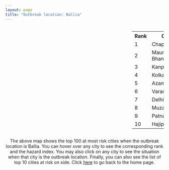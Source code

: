 ```yaml
---
layout: page
title: "Outbreak location: Ballia"
---
```

<div style="width: 100%; overflow: auto;">
<div style="width: 75%; float: left;">
<div id="mapid">
<script src="https://buda-magenta.github.io/hazard_map/load_map.js"></script>

<script>
var marker_outbreak = L.marker([25.877933, 84.119959],{"autoPan": true}).addTo(map); marker_outbreak.bindTooltip("Ballia").openTooltip();

var circle_1 = L.circle([25.773344, 84.784977], {"pane": "markerPane", "color": "red", "fill": true, "fillOpacity": 0.2, "fillRule": "evenodd", "lineCap": "round", "lineJoin": "round", "opacity": 1.0, "radius": 99971, "stroke": true, "weight": 3}).addTo(map);
circle_1.bindTooltip("Chapra<br>rank: 1<br>hazard index: 0.099972")
circle_1.bindPopup('<a href="https://buda-magenta.github.io/hazard_map/Chapra">Chapra</a>')

var circle_2 = L.circle([25.954628, 83.647350], {"pane": "markerPane", "color": "red", "fill": true, "fillOpacity": 0.2, "fillRule": "evenodd", "lineCap": "round", "lineJoin": "round", "opacity": 1.0, "radius": 71326, "stroke": true, "weight": 3}).addTo(map);
circle_2.bindTooltip("Maunath Bhanjan<br>rank: 2<br>hazard index: 0.071326")
circle_2.bindPopup('<a href="https://buda-magenta.github.io/hazard_map/Maunath_Bhanjan">Maunath Bhanjan</a>')

var circle_3 = L.circle([26.460914, 80.321759], {"pane": "markerPane", "color": "red", "fill": true, "fillOpacity": 0.2, "fillRule": "evenodd", "lineCap": "round", "lineJoin": "round", "opacity": 1.0, "radius": 30387, "stroke": true, "weight": 3}).addTo(map);
circle_3.bindTooltip("Kanpur<br>rank: 3<br>hazard index: 0.030387")
circle_3.bindPopup('<a href="https://buda-magenta.github.io/hazard_map/Kanpur">Kanpur</a>')

var circle_4 = L.circle([22.541418, 88.357691], {"pane": "markerPane", "color": "red", "fill": true, "fillOpacity": 0.2, "fillRule": "evenodd", "lineCap": "round", "lineJoin": "round", "opacity": 1.0, "radius": 27849, "stroke": true, "weight": 3}).addTo(map);
circle_4.bindTooltip("Kolkata<br>rank: 4<br>hazard index: 0.027849")
circle_4.bindPopup('<a href="https://buda-magenta.github.io/hazard_map/Kolkata">Kolkata</a>')

var circle_5 = L.circle([26.022697, 83.028873], {"pane": "markerPane", "color": "red", "fill": true, "fillOpacity": 0.2, "fillRule": "evenodd", "lineCap": "round", "lineJoin": "round", "opacity": 1.0, "radius": 23801, "stroke": true, "weight": 3}).addTo(map);
circle_5.bindTooltip("Azamgarh<br>rank: 5<br>hazard index: 0.023801")
circle_5.bindPopup('<a href="https://buda-magenta.github.io/hazard_map/Azamgarh">Azamgarh</a>')

var circle_6 = L.circle([25.335649, 83.007629], {"pane": "markerPane", "color": "red", "fill": true, "fillOpacity": 0.2, "fillRule": "evenodd", "lineCap": "round", "lineJoin": "round", "opacity": 1.0, "radius": 20232, "stroke": true, "weight": 3}).addTo(map);
circle_6.bindTooltip("Varanasi<br>rank: 6<br>hazard index: 0.020233")
circle_6.bindPopup('<a href="https://buda-magenta.github.io/hazard_map/Varanasi">Varanasi</a>')

var circle_7 = L.circle([28.651718, 77.221939], {"pane": "markerPane", "color": "red", "fill": true, "fillOpacity": 0.2, "fillRule": "evenodd", "lineCap": "round", "lineJoin": "round", "opacity": 1.0, "radius": 13206, "stroke": true, "weight": 3}).addTo(map);
circle_7.bindTooltip("Delhi<br>rank: 7<br>hazard index: 0.013206")
circle_7.bindPopup('<a href="https://buda-magenta.github.io/hazard_map/Delhi">Delhi</a>')

var circle_8 = L.circle([26.148658, 85.340013], {"pane": "markerPane", "color": "red", "fill": true, "fillOpacity": 0.2, "fillRule": "evenodd", "lineCap": "round", "lineJoin": "round", "opacity": 1.0, "radius": 13154, "stroke": true, "weight": 3}).addTo(map);
circle_8.bindTooltip("Muzaffarpur<br>rank: 8<br>hazard index: 0.013154")
circle_8.bindPopup('<a href="https://buda-magenta.github.io/hazard_map/Muzaffarpur">Muzaffarpur</a>')

var circle_9 = L.circle([25.609324, 85.123525], {"pane": "markerPane", "color": "red", "fill": true, "fillOpacity": 0.2, "fillRule": "evenodd", "lineCap": "round", "lineJoin": "round", "opacity": 1.0, "radius": 7769, "stroke": true, "weight": 3}).addTo(map);
circle_9.bindTooltip("Patna<br>rank: 9<br>hazard index: 0.007770")
circle_9.bindPopup('<a href="https://buda-magenta.github.io/hazard_map/Patna">Patna</a>')

var circle_10 = L.circle([25.720581, 85.255560], {"pane": "markerPane", "color": "red", "fill": true, "fillOpacity": 0.2, "fillRule": "evenodd", "lineCap": "round", "lineJoin": "round", "opacity": 1.0, "radius": 7036, "stroke": true, "weight": 3}).addTo(map);
circle_10.bindTooltip("Hajipur<br>rank: 10<br>hazard index: 0.007037")
circle_10.bindPopup('<a href="https://buda-magenta.github.io/hazard_map/Hajipur">Hajipur</a>')

var circle_11 = L.circle([26.083143, 86.032571], {"pane": "markerPane", "color": "red", "fill": true, "fillOpacity": 0.2, "fillRule": "evenodd", "lineCap": "round", "lineJoin": "round", "opacity": 1.0, "radius": 5355, "stroke": true, "weight": 3}).addTo(map);
circle_11.bindTooltip("Darbhanga<br>rank: 11<br>hazard index: 0.005356")
circle_11.bindPopup('<a href="https://buda-magenta.github.io/hazard_map/Darbhanga">Darbhanga</a>')

var circle_12 = L.circle([26.131004, 84.391257], {"pane": "markerPane", "color": "red", "fill": true, "fillOpacity": 0.2, "fillRule": "evenodd", "lineCap": "round", "lineJoin": "round", "opacity": 1.0, "radius": 4992, "stroke": true, "weight": 3}).addTo(map);
circle_12.bindTooltip("Siwan<br>rank: 12<br>hazard index: 0.004993")
circle_12.bindPopup('<a href="https://buda-magenta.github.io/hazard_map/Siwan">Siwan</a>')

var circle_13 = L.circle([25.603508, 83.507454], {"pane": "markerPane", "color": "red", "fill": true, "fillOpacity": 0.2, "fillRule": "evenodd", "lineCap": "round", "lineJoin": "round", "opacity": 1.0, "radius": 4593, "stroke": true, "weight": 3}).addTo(map);
circle_13.bindTooltip("Ghazipur<br>rank: 13<br>hazard index: 0.004594")
circle_13.bindPopup('<a href="https://buda-magenta.github.io/hazard_map/Ghazipur">Ghazipur</a>')

var circle_14 = L.circle([26.671329, 83.364583], {"pane": "markerPane", "color": "red", "fill": true, "fillOpacity": 0.2, "fillRule": "evenodd", "lineCap": "round", "lineJoin": "round", "opacity": 1.0, "radius": 3980, "stroke": true, "weight": 3}).addTo(map);
circle_14.bindTooltip("Gorakhpur<br>rank: 14<br>hazard index: 0.003981")
circle_14.bindPopup('<a href="https://buda-magenta.github.io/hazard_map/Gorakhpur">Gorakhpur</a>')

var circle_15 = L.circle([23.687130, 86.974659], {"pane": "markerPane", "color": "red", "fill": true, "fillOpacity": 0.2, "fillRule": "evenodd", "lineCap": "round", "lineJoin": "round", "opacity": 1.0, "radius": 3698, "stroke": true, "weight": 3}).addTo(map);
circle_15.bindTooltip("Asansol<br>rank: 15<br>hazard index: 0.003698")
circle_15.bindPopup('<a href="https://buda-magenta.github.io/hazard_map/Asansol">Asansol</a>')

var circle_16 = L.circle([23.535048, 87.338043], {"pane": "markerPane", "color": "red", "fill": true, "fillOpacity": 0.2, "fillRule": "evenodd", "lineCap": "round", "lineJoin": "round", "opacity": 1.0, "radius": 3519, "stroke": true, "weight": 3}).addTo(map);
circle_16.bindTooltip("Durgapur<br>rank: 16<br>hazard index: 0.003519")
circle_16.bindPopup('<a href="https://buda-magenta.github.io/hazard_map/Durgapur">Durgapur</a>')

var circle_17 = L.circle([26.838100, 80.934600], {"pane": "markerPane", "color": "red", "fill": true, "fillOpacity": 0.2, "fillRule": "evenodd", "lineCap": "round", "lineJoin": "round", "opacity": 1.0, "radius": 2597, "stroke": true, "weight": 3}).addTo(map);
circle_17.bindTooltip("Lucknow<br>rank: 17<br>hazard index: 0.002597")
circle_17.bindPopup('<a href="https://buda-magenta.github.io/hazard_map/Lucknow">Lucknow</a>')

var circle_18 = L.circle([24.796436, 85.007956], {"pane": "markerPane", "color": "red", "fill": true, "fillOpacity": 0.2, "fillRule": "evenodd", "lineCap": "round", "lineJoin": "round", "opacity": 1.0, "radius": 2134, "stroke": true, "weight": 3}).addTo(map);
circle_18.bindTooltip("Gaya<br>rank: 18<br>hazard index: 0.002134")
circle_18.bindPopup('<a href="https://buda-magenta.github.io/hazard_map/Gaya">Gaya</a>')

var circle_19 = L.circle([23.250000, 87.750000], {"pane": "markerPane", "color": "red", "fill": true, "fillOpacity": 0.2, "fillRule": "evenodd", "lineCap": "round", "lineJoin": "round", "opacity": 1.0, "radius": 1949, "stroke": true, "weight": 3}).addTo(map);
circle_19.bindTooltip("Barddhaman<br>rank: 19<br>hazard index: 0.001950")
circle_19.bindPopup('<a href="https://buda-magenta.github.io/hazard_map/Barddhaman">Barddhaman</a>')

var circle_20 = L.circle([25.438130, 81.833800], {"pane": "markerPane", "color": "red", "fill": true, "fillOpacity": 0.2, "fillRule": "evenodd", "lineCap": "round", "lineJoin": "round", "opacity": 1.0, "radius": 1685, "stroke": true, "weight": 3}).addTo(map);
circle_20.bindTooltip("Allahabad<br>rank: 20<br>hazard index: 0.001685")
circle_20.bindPopup('<a href="https://buda-magenta.github.io/hazard_map/Allahabad">Allahabad</a>')

var circle_21 = L.circle([25.531031, 78.652689], {"pane": "markerPane", "color": "red", "fill": true, "fillOpacity": 0.2, "fillRule": "evenodd", "lineCap": "round", "lineJoin": "round", "opacity": 1.0, "radius": 1544, "stroke": true, "weight": 3}).addTo(map);
circle_21.bindTooltip("Jhansi<br>rank: 21<br>hazard index: 0.001544")
circle_21.bindPopup('<a href="https://buda-magenta.github.io/hazard_map/Jhansi">Jhansi</a>')

var circle_22 = L.circle([25.286698, 87.132254], {"pane": "markerPane", "color": "red", "fill": true, "fillOpacity": 0.2, "fillRule": "evenodd", "lineCap": "round", "lineJoin": "round", "opacity": 1.0, "radius": 1434, "stroke": true, "weight": 3}).addTo(map);
circle_22.bindTooltip("Bhagalpur<br>rank: 22<br>hazard index: 0.001435")
circle_22.bindPopup('<a href="https://buda-magenta.github.io/hazard_map/Bhagalpur">Bhagalpur</a>')

var circle_23 = L.circle([26.055318, 82.993139], {"pane": "markerPane", "color": "red", "fill": true, "fillOpacity": 0.2, "fillRule": "evenodd", "lineCap": "round", "lineJoin": "round", "opacity": 1.0, "radius": 1429, "stroke": true, "weight": 3}).addTo(map);
circle_23.bindTooltip("Nizamabad<br>rank: 23<br>hazard index: 0.001430")
circle_23.bindPopup('<a href="https://buda-magenta.github.io/hazard_map/Nizamabad">Nizamabad</a>')

var circle_24 = L.circle([22.890183, 88.426939], {"pane": "markerPane", "color": "red", "fill": true, "fillOpacity": 0.2, "fillRule": "evenodd", "lineCap": "round", "lineJoin": "round", "opacity": 1.0, "radius": 1374, "stroke": true, "weight": 3}).addTo(map);
circle_24.bindTooltip("Naihati<br>rank: 24<br>hazard index: 0.001374")
circle_24.bindPopup('<a href="https://buda-magenta.github.io/hazard_map/Naihati">Naihati</a>')

var circle_25 = L.circle([25.205305, 85.514612], {"pane": "markerPane", "color": "red", "fill": true, "fillOpacity": 0.2, "fillRule": "evenodd", "lineCap": "round", "lineJoin": "round", "opacity": 1.0, "radius": 1367, "stroke": true, "weight": 3}).addTo(map);
circle_25.bindTooltip("Biharsharif<br>rank: 25<br>hazard index: 0.001367")
circle_25.bindPopup('<a href="https://buda-magenta.github.io/hazard_map/Biharsharif">Biharsharif</a>')

var circle_26 = L.circle([27.633333, 77.583333], {"pane": "markerPane", "color": "red", "fill": true, "fillOpacity": 0.2, "fillRule": "evenodd", "lineCap": "round", "lineJoin": "round", "opacity": 1.0, "radius": 1206, "stroke": true, "weight": 3}).addTo(map);
circle_26.bindTooltip("Mathura<br>rank: 26<br>hazard index: 0.001206")
circle_26.bindPopup('<a href="https://buda-magenta.github.io/hazard_map/Mathura">Mathura</a>')

var circle_27 = L.circle([25.623457, 84.596839], {"pane": "markerPane", "color": "red", "fill": true, "fillOpacity": 0.2, "fillRule": "evenodd", "lineCap": "round", "lineJoin": "round", "opacity": 1.0, "radius": 1202, "stroke": true, "weight": 3}).addTo(map);
circle_27.bindTooltip("Arrah<br>rank: 27<br>hazard index: 0.001203")
circle_27.bindPopup('<a href="https://buda-magenta.github.io/hazard_map/Arrah">Arrah</a>')

var circle_28 = L.circle([24.935635, 82.647701], {"pane": "markerPane", "color": "red", "fill": true, "fillOpacity": 0.2, "fillRule": "evenodd", "lineCap": "round", "lineJoin": "round", "opacity": 1.0, "radius": 1118, "stroke": true, "weight": 3}).addTo(map);
circle_28.bindTooltip("Mirzapur<br>rank: 28<br>hazard index: 0.001119")
circle_28.bindPopup('<a href="https://buda-magenta.github.io/hazard_map/Mirzapur">Mirzapur</a>')

var circle_29 = L.circle([26.269722, 82.994425], {"pane": "markerPane", "color": "red", "fill": true, "fillOpacity": 0.2, "fillRule": "evenodd", "lineCap": "round", "lineJoin": "round", "opacity": 1.0, "radius": 986, "stroke": true, "weight": 3}).addTo(map);
circle_29.bindTooltip("Burhanpur<br>rank: 29<br>hazard index: 0.000986")
circle_29.bindPopup('<a href="https://buda-magenta.github.io/hazard_map/Burhanpur">Burhanpur</a>')

var circle_30 = L.circle([25.795593, 82.488341], {"pane": "markerPane", "color": "red", "fill": true, "fillOpacity": 0.2, "fillRule": "evenodd", "lineCap": "round", "lineJoin": "round", "opacity": 1.0, "radius": 983, "stroke": true, "weight": 3}).addTo(map);
circle_30.bindTooltip("Jaunpur<br>rank: 30<br>hazard index: 0.000983")
circle_30.bindPopup('<a href="https://buda-magenta.github.io/hazard_map/Jaunpur">Jaunpur</a>')

var circle_31 = L.circle([25.560900, 87.647654], {"pane": "markerPane", "color": "red", "fill": true, "fillOpacity": 0.2, "fillRule": "evenodd", "lineCap": "round", "lineJoin": "round", "opacity": 1.0, "radius": 976, "stroke": true, "weight": 3}).addTo(map);
circle_31.bindTooltip("Katihar<br>rank: 31<br>hazard index: 0.000976")
circle_31.bindPopup('<a href="https://buda-magenta.github.io/hazard_map/Katihar">Katihar</a>')

var circle_32 = L.circle([26.669512, 84.957411], {"pane": "markerPane", "color": "red", "fill": true, "fillOpacity": 0.2, "fillRule": "evenodd", "lineCap": "round", "lineJoin": "round", "opacity": 1.0, "radius": 965, "stroke": true, "weight": 3}).addTo(map);
circle_32.bindTooltip("Motihari<br>rank: 32<br>hazard index: 0.000965")
circle_32.bindPopup('<a href="https://buda-magenta.github.io/hazard_map/Motihari">Motihari</a>')

var circle_33 = L.circle([21.170200, 72.831100], {"pane": "markerPane", "color": "red", "fill": true, "fillOpacity": 0.2, "fillRule": "evenodd", "lineCap": "round", "lineJoin": "round", "opacity": 1.0, "radius": 909, "stroke": true, "weight": 3}).addTo(map);
circle_33.bindTooltip("Surat<br>rank: 33<br>hazard index: 0.000910")
circle_33.bindPopup('<a href="https://buda-magenta.github.io/hazard_map/Surat">Surat</a>')

var circle_34 = L.circle([25.264902, 82.985787], {"pane": "markerPane", "color": "red", "fill": true, "fillOpacity": 0.2, "fillRule": "evenodd", "lineCap": "round", "lineJoin": "round", "opacity": 1.0, "radius": 867, "stroke": true, "weight": 3}).addTo(map);
circle_34.bindTooltip("Morvi<br>rank: 34<br>hazard index: 0.000867")
circle_34.bindPopup('<a href="https://buda-magenta.github.io/hazard_map/Morvi">Morvi</a>')

var circle_35 = L.circle([25.623400, 85.041700], {"pane": "markerPane", "color": "red", "fill": true, "fillOpacity": 0.2, "fillRule": "evenodd", "lineCap": "round", "lineJoin": "round", "opacity": 1.0, "radius": 839, "stroke": true, "weight": 3}).addTo(map);
circle_35.bindTooltip("Dinapur Nizamat<br>rank: 35<br>hazard index: 0.000839")
circle_35.bindPopup('<a href="https://buda-magenta.github.io/hazard_map/Dinapur_Nizamat">Dinapur Nizamat</a>')

var circle_36 = L.circle([22.591260, 88.390964], {"pane": "markerPane", "color": "red", "fill": true, "fillOpacity": 0.2, "fillRule": "evenodd", "lineCap": "round", "lineJoin": "round", "opacity": 1.0, "radius": 815, "stroke": true, "weight": 3}).addTo(map);
circle_36.bindTooltip("Bidhan Nagar<br>rank: 36<br>hazard index: 0.000815")
circle_36.bindPopup('<a href="https://buda-magenta.github.io/hazard_map/Bidhan_Nagar">Bidhan Nagar</a>')

var circle_37 = L.circle([25.895924, 82.437716], {"pane": "markerPane", "color": "red", "fill": true, "fillOpacity": 0.2, "fillRule": "evenodd", "lineCap": "round", "lineJoin": "round", "opacity": 1.0, "radius": 808, "stroke": true, "weight": 3}).addTo(map);
circle_37.bindTooltip("Badlapur<br>rank: 37<br>hazard index: 0.000808")
circle_37.bindPopup('<a href="https://buda-magenta.github.io/hazard_map/Badlapur">Badlapur</a>')

var circle_38 = L.circle([25.572433, 83.609605], {"pane": "markerPane", "color": "red", "fill": true, "fillOpacity": 0.2, "fillRule": "evenodd", "lineCap": "round", "lineJoin": "round", "opacity": 1.0, "radius": 778, "stroke": true, "weight": 3}).addTo(map);
circle_38.bindTooltip("Medinipur<br>rank: 38<br>hazard index: 0.000779")
circle_38.bindPopup('<a href="https://buda-magenta.github.io/hazard_map/Medinipur">Medinipur</a>')

var circle_39 = L.circle([26.423847, 83.762732], {"pane": "markerPane", "color": "red", "fill": true, "fillOpacity": 0.2, "fillRule": "evenodd", "lineCap": "round", "lineJoin": "round", "opacity": 1.0, "radius": 717, "stroke": true, "weight": 3}).addTo(map);
circle_39.bindTooltip("Deoria<br>rank: 39<br>hazard index: 0.000718")
circle_39.bindPopup('<a href="https://buda-magenta.github.io/hazard_map/Deoria">Deoria</a>')

var circle_40 = L.circle([24.900100, 84.018211], {"pane": "markerPane", "color": "red", "fill": true, "fillOpacity": 0.2, "fillRule": "evenodd", "lineCap": "round", "lineJoin": "round", "opacity": 1.0, "radius": 678, "stroke": true, "weight": 3}).addTo(map);
circle_40.bindTooltip("Sasaram<br>rank: 40<br>hazard index: 0.000679")
circle_40.bindPopup('<a href="https://buda-magenta.github.io/hazard_map/Sasaram">Sasaram</a>')

var circle_41 = L.circle([27.437194, 79.489129], {"pane": "markerPane", "color": "red", "fill": true, "fillOpacity": 0.2, "fillRule": "evenodd", "lineCap": "round", "lineJoin": "round", "opacity": 1.0, "radius": 628, "stroke": true, "weight": 3}).addTo(map);
circle_41.bindTooltip("Farrukhabad<br>rank: 41<br>hazard index: 0.000629")
circle_41.bindPopup('<a href="https://buda-magenta.github.io/hazard_map/Farrukhabad">Farrukhabad</a>')

var circle_42 = L.circle([26.791073, 84.560107], {"pane": "markerPane", "color": "red", "fill": true, "fillOpacity": 0.2, "fillRule": "evenodd", "lineCap": "round", "lineJoin": "round", "opacity": 1.0, "radius": 612, "stroke": true, "weight": 3}).addTo(map);
circle_42.bindTooltip("Bettiah<br>rank: 42<br>hazard index: 0.000612")
circle_42.bindPopup('<a href="https://buda-magenta.github.io/hazard_map/Bettiah">Bettiah</a>')

var circle_43 = L.circle([25.152471, 85.006878], {"pane": "markerPane", "color": "red", "fill": true, "fillOpacity": 0.2, "fillRule": "evenodd", "lineCap": "round", "lineJoin": "round", "opacity": 1.0, "radius": 600, "stroke": true, "weight": 3}).addTo(map);
circle_43.bindTooltip("Jehanabad<br>rank: 43<br>hazard index: 0.000601")
circle_43.bindPopup('<a href="https://buda-magenta.github.io/hazard_map/Jehanabad">Jehanabad</a>')

var circle_44 = L.circle([25.512719, 86.090571], {"pane": "markerPane", "color": "red", "fill": true, "fillOpacity": 0.2, "fillRule": "evenodd", "lineCap": "round", "lineJoin": "round", "opacity": 1.0, "radius": 589, "stroke": true, "weight": 3}).addTo(map);
circle_44.bindTooltip("Begusarai<br>rank: 44<br>hazard index: 0.000589")
circle_44.bindPopup('<a href="https://buda-magenta.github.io/hazard_map/Begusarai">Begusarai</a>')

var circle_45 = L.circle([19.075990, 72.877393], {"pane": "markerPane", "color": "red", "fill": true, "fillOpacity": 0.2, "fillRule": "evenodd", "lineCap": "round", "lineJoin": "round", "opacity": 1.0, "radius": 566, "stroke": true, "weight": 3}).addTo(map);
circle_45.bindTooltip("Mumbai<br>rank: 45<br>hazard index: 0.000567")
circle_45.bindPopup('<a href="https://buda-magenta.github.io/hazard_map/Mumbai">Mumbai</a>')

var circle_46 = L.circle([26.724789, 82.793269], {"pane": "markerPane", "color": "red", "fill": true, "fillOpacity": 0.2, "fillRule": "evenodd", "lineCap": "round", "lineJoin": "round", "opacity": 1.0, "radius": 528, "stroke": true, "weight": 3}).addTo(map);
circle_46.bindTooltip("Basti<br>rank: 46<br>hazard index: 0.000528")
circle_46.bindPopup('<a href="https://buda-magenta.github.io/hazard_map/Basti">Basti</a>')

var circle_47 = L.circle([27.059011, 84.206464], {"pane": "markerPane", "color": "red", "fill": true, "fillOpacity": 0.2, "fillRule": "evenodd", "lineCap": "round", "lineJoin": "round", "opacity": 1.0, "radius": 520, "stroke": true, "weight": 3}).addTo(map);
circle_47.bindTooltip("Bagaha<br>rank: 47<br>hazard index: 0.000520")
circle_47.bindPopup('<a href="https://buda-magenta.github.io/hazard_map/Bagaha">Bagaha</a>')

var circle_48 = L.circle([25.280733, 83.125128], {"pane": "markerPane", "color": "red", "fill": true, "fillOpacity": 0.2, "fillRule": "evenodd", "lineCap": "round", "lineJoin": "round", "opacity": 1.0, "radius": 507, "stroke": true, "weight": 3}).addTo(map);
circle_48.bindTooltip("Mughal Sarai<br>rank: 48<br>hazard index: 0.000507")
circle_48.bindPopup('<a href="https://buda-magenta.github.io/hazard_map/Mughal_Sarai">Mughal Sarai</a>')

var circle_49 = L.circle([26.716413, 88.430992], {"pane": "markerPane", "color": "red", "fill": true, "fillOpacity": 0.2, "fillRule": "evenodd", "lineCap": "round", "lineJoin": "round", "opacity": 1.0, "radius": 500, "stroke": true, "weight": 3}).addTo(map);
circle_49.bindTooltip("Siliguri<br>rank: 49<br>hazard index: 0.000501")
circle_49.bindPopup('<a href="https://buda-magenta.github.io/hazard_map/Siliguri">Siliguri</a>')

var circle_50 = L.circle([26.242511, 82.296169], {"pane": "markerPane", "color": "red", "fill": true, "fillOpacity": 0.2, "fillRule": "evenodd", "lineCap": "round", "lineJoin": "round", "opacity": 1.0, "radius": 500, "stroke": true, "weight": 3}).addTo(map);
circle_50.bindTooltip("Sultanpur<br>rank: 50<br>hazard index: 0.000501")
circle_50.bindPopup('<a href="https://buda-magenta.github.io/hazard_map/Sultanpur">Sultanpur</a>')

var circle_51 = L.circle([25.562071, 84.015672], {"pane": "markerPane", "color": "red", "fill": true, "fillOpacity": 0.2, "fillRule": "evenodd", "lineCap": "round", "lineJoin": "round", "opacity": 1.0, "radius": 488, "stroke": true, "weight": 3}).addTo(map);
circle_51.bindTooltip("Buxar<br>rank: 51<br>hazard index: 0.000489")
circle_51.bindPopup('<a href="https://buda-magenta.github.io/hazard_map/Buxar">Buxar</a>')

var circle_52 = L.circle([26.298638, 87.953148], {"pane": "markerPane", "color": "red", "fill": true, "fillOpacity": 0.2, "fillRule": "evenodd", "lineCap": "round", "lineJoin": "round", "opacity": 1.0, "radius": 441, "stroke": true, "weight": 3}).addTo(map);
circle_52.bindTooltip("Kishanganj<br>rank: 52<br>hazard index: 0.000442")
circle_52.bindPopup('<a href="https://buda-magenta.github.io/hazard_map/Kishanganj">Kishanganj</a>')

var circle_53 = L.circle([22.801519, 86.202958], {"pane": "markerPane", "color": "red", "fill": true, "fillOpacity": 0.2, "fillRule": "evenodd", "lineCap": "round", "lineJoin": "round", "opacity": 1.0, "radius": 428, "stroke": true, "weight": 3}).addTo(map);
circle_53.bindTooltip("Jamshedpur<br>rank: 53<br>hazard index: 0.000428")
circle_53.bindPopup('<a href="https://buda-magenta.github.io/hazard_map/Jamshedpur">Jamshedpur</a>')

var circle_54 = L.circle([22.472223, 88.093845], {"pane": "markerPane", "color": "red", "fill": true, "fillOpacity": 0.2, "fillRule": "evenodd", "lineCap": "round", "lineJoin": "round", "opacity": 1.0, "radius": 407, "stroke": true, "weight": 3}).addTo(map);
circle_54.bindTooltip("Uluberia<br>rank: 54<br>hazard index: 0.000408")
circle_54.bindPopup('<a href="https://buda-magenta.github.io/hazard_map/Uluberia">Uluberia</a>')

var circle_55 = L.circle([27.985060, 80.753845], {"pane": "markerPane", "color": "red", "fill": true, "fillOpacity": 0.2, "fillRule": "evenodd", "lineCap": "round", "lineJoin": "round", "opacity": 1.0, "radius": 389, "stroke": true, "weight": 3}).addTo(map);
circle_55.bindTooltip("Lakhimpur<br>rank: 55<br>hazard index: 0.000389")
circle_55.bindPopup('<a href="https://buda-magenta.github.io/hazard_map/Lakhimpur">Lakhimpur</a>')

var circle_56 = L.circle([21.237947, 81.633683], {"pane": "markerPane", "color": "red", "fill": true, "fillOpacity": 0.2, "fillRule": "evenodd", "lineCap": "round", "lineJoin": "round", "opacity": 1.0, "radius": 370, "stroke": true, "weight": 3}).addTo(map);
circle_56.bindTooltip("Raipur<br>rank: 56<br>hazard index: 0.000371")
circle_56.bindPopup('<a href="https://buda-magenta.github.io/hazard_map/Raipur">Raipur</a>')

var circle_57 = L.circle([26.575504, 80.613762], {"pane": "markerPane", "color": "red", "fill": true, "fillOpacity": 0.2, "fillRule": "evenodd", "lineCap": "round", "lineJoin": "round", "opacity": 1.0, "radius": 352, "stroke": true, "weight": 3}).addTo(map);
circle_57.bindTooltip("Unnao<br>rank: 57<br>hazard index: 0.000352")
circle_57.bindPopup('<a href="https://buda-magenta.github.io/hazard_map/Unnao">Unnao</a>')

var circle_58 = L.circle([25.832642, 86.614893], {"pane": "markerPane", "color": "red", "fill": true, "fillOpacity": 0.2, "fillRule": "evenodd", "lineCap": "round", "lineJoin": "round", "opacity": 1.0, "radius": 306, "stroke": true, "weight": 3}).addTo(map);
circle_58.bindTooltip("Saharsa<br>rank: 58<br>hazard index: 0.000306")
circle_58.bindPopup('<a href="https://buda-magenta.github.io/hazard_map/Saharsa">Saharsa</a>')

var circle_59 = L.circle([23.160894, 79.949770], {"pane": "markerPane", "color": "red", "fill": true, "fillOpacity": 0.2, "fillRule": "evenodd", "lineCap": "round", "lineJoin": "round", "opacity": 1.0, "radius": 279, "stroke": true, "weight": 3}).addTo(map);
circle_59.bindTooltip("Jabalpur<br>rank: 59<br>hazard index: 0.000280")
circle_59.bindPopup('<a href="https://buda-magenta.github.io/hazard_map/Jabalpur">Jabalpur</a>')

var circle_60 = L.circle([26.180598, 91.753943], {"pane": "markerPane", "color": "red", "fill": true, "fillOpacity": 0.2, "fillRule": "evenodd", "lineCap": "round", "lineJoin": "round", "opacity": 1.0, "radius": 257, "stroke": true, "weight": 3}).addTo(map);
circle_60.bindTooltip("Guwahati<br>rank: 60<br>hazard index: 0.000258")
circle_60.bindPopup('<a href="https://buda-magenta.github.io/hazard_map/Guwahati">Guwahati</a>')

var circle_61 = L.circle([22.695034, 88.377060], {"pane": "markerPane", "color": "red", "fill": true, "fillOpacity": 0.2, "fillRule": "evenodd", "lineCap": "round", "lineJoin": "round", "opacity": 1.0, "radius": 243, "stroke": true, "weight": 3}).addTo(map);
circle_61.bindTooltip("Panihati<br>rank: 61<br>hazard index: 0.000244")
circle_61.bindPopup('<a href="https://buda-magenta.github.io/hazard_map/Panihati">Panihati</a>')

var circle_62 = L.circle([25.476300, 80.339500], {"pane": "markerPane", "color": "red", "fill": true, "fillOpacity": 0.2, "fillRule": "evenodd", "lineCap": "round", "lineJoin": "round", "opacity": 1.0, "radius": 238, "stroke": true, "weight": 3}).addTo(map);
circle_62.bindTooltip("Banda<br>rank: 62<br>hazard index: 0.000239")
circle_62.bindPopup('<a href="https://buda-magenta.github.io/hazard_map/Banda">Banda</a>')

var circle_63 = L.circle([24.965712, 88.127778], {"pane": "markerPane", "color": "red", "fill": true, "fillOpacity": 0.2, "fillRule": "evenodd", "lineCap": "round", "lineJoin": "round", "opacity": 1.0, "radius": 199, "stroke": true, "weight": 3}).addTo(map);
circle_63.bindTooltip("English Bazar<br>rank: 63<br>hazard index: 0.000199")
circle_63.bindPopup('<a href="https://buda-magenta.github.io/hazard_map/English_Bazar">English Bazar</a>')

var circle_64 = L.circle([25.133173, 86.525040], {"pane": "markerPane", "color": "red", "fill": true, "fillOpacity": 0.2, "fillRule": "evenodd", "lineCap": "round", "lineJoin": "round", "opacity": 1.0, "radius": 198, "stroke": true, "weight": 3}).addTo(map);
circle_64.bindTooltip("Kharagpur<br>rank: 64<br>hazard index: 0.000199")
circle_64.bindPopup('<a href="https://buda-magenta.github.io/hazard_map/Kharagpur">Kharagpur</a>')

var circle_65 = L.circle([22.670728, 88.376342], {"pane": "markerPane", "color": "red", "fill": true, "fillOpacity": 0.2, "fillRule": "evenodd", "lineCap": "round", "lineJoin": "round", "opacity": 1.0, "radius": 198, "stroke": true, "weight": 3}).addTo(map);
circle_65.bindTooltip("Kamarhati<br>rank: 65<br>hazard index: 0.000198")
circle_65.bindPopup('<a href="https://buda-magenta.github.io/hazard_map/Kamarhati">Kamarhati</a>')

var circle_66 = L.circle([12.979120, 77.591300], {"pane": "markerPane", "color": "red", "fill": true, "fillOpacity": 0.2, "fillRule": "evenodd", "lineCap": "round", "lineJoin": "round", "opacity": 1.0, "radius": 197, "stroke": true, "weight": 3}).addTo(map);
circle_66.bindTooltip("Bangalore<br>rank: 66<br>hazard index: 0.000198")
circle_66.bindPopup('<a href="https://buda-magenta.github.io/hazard_map/Bangalore">Bangalore</a>')

var circle_67 = L.circle([27.876990, 78.137290], {"pane": "markerPane", "color": "red", "fill": true, "fillOpacity": 0.2, "fillRule": "evenodd", "lineCap": "round", "lineJoin": "round", "opacity": 1.0, "radius": 196, "stroke": true, "weight": 3}).addTo(map);
circle_67.bindTooltip("Aligarh<br>rank: 67<br>hazard index: 0.000197")
circle_67.bindPopup('<a href="https://buda-magenta.github.io/hazard_map/Aligarh">Aligarh</a>')

var circle_68 = L.circle([19.194329, 72.970178], {"pane": "markerPane", "color": "red", "fill": true, "fillOpacity": 0.2, "fillRule": "evenodd", "lineCap": "round", "lineJoin": "round", "opacity": 1.0, "radius": 193, "stroke": true, "weight": 3}).addTo(map);
circle_68.bindTooltip("Thane<br>rank: 68<br>hazard index: 0.000193")
circle_68.bindPopup('<a href="https://buda-magenta.github.io/hazard_map/Thane">Thane</a>')

var circle_69 = L.circle([28.428262, 77.002700], {"pane": "markerPane", "color": "red", "fill": true, "fillOpacity": 0.2, "fillRule": "evenodd", "lineCap": "round", "lineJoin": "round", "opacity": 1.0, "radius": 186, "stroke": true, "weight": 3}).addTo(map);
circle_69.bindTooltip("Gurgaon<br>rank: 69<br>hazard index: 0.000187")
circle_69.bindPopup('<a href="https://buda-magenta.github.io/hazard_map/Gurgaon">Gurgaon</a>')

var circle_70 = L.circle([22.646958, 88.343612], {"pane": "markerPane", "color": "red", "fill": true, "fillOpacity": 0.2, "fillRule": "evenodd", "lineCap": "round", "lineJoin": "round", "opacity": 1.0, "radius": 181, "stroke": true, "weight": 3}).addTo(map);
circle_70.bindTooltip("Bally<br>rank: 70<br>hazard index: 0.000182")
circle_70.bindPopup('<a href="https://buda-magenta.github.io/hazard_map/Bally">Bally</a>')

var circle_71 = L.circle([20.266777, 85.843559], {"pane": "markerPane", "color": "red", "fill": true, "fillOpacity": 0.2, "fillRule": "evenodd", "lineCap": "round", "lineJoin": "round", "opacity": 1.0, "radius": 178, "stroke": true, "weight": 3}).addTo(map);
circle_71.bindTooltip("Bhubaneswar<br>rank: 71<br>hazard index: 0.000179")
circle_71.bindPopup('<a href="https://buda-magenta.github.io/hazard_map/Bhubaneswar">Bhubaneswar</a>')

var circle_72 = L.circle([24.500000, 81.000000], {"pane": "markerPane", "color": "red", "fill": true, "fillOpacity": 0.2, "fillRule": "evenodd", "lineCap": "round", "lineJoin": "round", "opacity": 1.0, "radius": 177, "stroke": true, "weight": 3}).addTo(map);
circle_72.bindTooltip("Satna<br>rank: 72<br>hazard index: 0.000177")
circle_72.bindPopup('<a href="https://buda-magenta.github.io/hazard_map/Satna">Satna</a>')

var circle_73 = L.circle([28.402979, 77.310384], {"pane": "markerPane", "color": "red", "fill": true, "fillOpacity": 0.2, "fillRule": "evenodd", "lineCap": "round", "lineJoin": "round", "opacity": 1.0, "radius": 171, "stroke": true, "weight": 3}).addTo(map);
circle_73.bindTooltip("Faridabad<br>rank: 73<br>hazard index: 0.000171")
circle_73.bindPopup('<a href="https://buda-magenta.github.io/hazard_map/Faridabad">Faridabad</a>')

var circle_74 = L.circle([24.700385, 78.518668], {"pane": "markerPane", "color": "red", "fill": true, "fillOpacity": 0.2, "fillRule": "evenodd", "lineCap": "round", "lineJoin": "round", "opacity": 1.0, "radius": 163, "stroke": true, "weight": 3}).addTo(map);
circle_74.bindTooltip("Lalitpur<br>rank: 74<br>hazard index: 0.000164")
circle_74.bindPopup('<a href="https://buda-magenta.github.io/hazard_map/Lalitpur">Lalitpur</a>')

var circle_75 = L.circle([26.439874, 80.018000], {"pane": "markerPane", "color": "red", "fill": true, "fillOpacity": 0.2, "fillRule": "evenodd", "lineCap": "round", "lineJoin": "round", "opacity": 1.0, "radius": 162, "stroke": true, "weight": 3}).addTo(map);
circle_75.bindTooltip("Akbarpur<br>rank: 75<br>hazard index: 0.000162")
circle_75.bindPopup('<a href="https://buda-magenta.github.io/hazard_map/Akbarpur">Akbarpur</a>')

var circle_76 = L.circle([22.508621, 88.253218], {"pane": "markerPane", "color": "red", "fill": true, "fillOpacity": 0.2, "fillRule": "evenodd", "lineCap": "round", "lineJoin": "round", "opacity": 1.0, "radius": 162, "stroke": true, "weight": 3}).addTo(map);
circle_76.bindTooltip("Maheshtala<br>rank: 76<br>hazard index: 0.000162")
circle_76.bindPopup('<a href="https://buda-magenta.github.io/hazard_map/Maheshtala">Maheshtala</a>')

var circle_77 = L.circle([27.109667, 81.918329], {"pane": "markerPane", "color": "red", "fill": true, "fillOpacity": 0.2, "fillRule": "evenodd", "lineCap": "round", "lineJoin": "round", "opacity": 1.0, "radius": 153, "stroke": true, "weight": 3}).addTo(map);
circle_77.bindTooltip("Gonda<br>rank: 77<br>hazard index: 0.000154")
circle_77.bindPopup('<a href="https://buda-magenta.github.io/hazard_map/Gonda">Gonda</a>')

var circle_78 = L.circle([21.735348, 81.944459], {"pane": "markerPane", "color": "red", "fill": true, "fillOpacity": 0.2, "fillRule": "evenodd", "lineCap": "round", "lineJoin": "round", "opacity": 1.0, "radius": 152, "stroke": true, "weight": 3}).addTo(map);
circle_78.bindTooltip("Bhatpara<br>rank: 78<br>hazard index: 0.000153")
circle_78.bindPopup('<a href="https://buda-magenta.github.io/hazard_map/Bhatpara">Bhatpara</a>')

var circle_79 = L.circle([19.169335, 77.311013], {"pane": "markerPane", "color": "red", "fill": true, "fillOpacity": 0.2, "fillRule": "evenodd", "lineCap": "round", "lineJoin": "round", "opacity": 1.0, "radius": 150, "stroke": true, "weight": 3}).addTo(map);
circle_79.bindTooltip("Nanded Waghala<br>rank: 79<br>hazard index: 0.000151")
circle_79.bindPopup('<a href="https://buda-magenta.github.io/hazard_map/Nanded_Waghala">Nanded Waghala</a>')

var circle_80 = L.circle([22.870214, 88.419608], {"pane": "markerPane", "color": "red", "fill": true, "fillOpacity": 0.2, "fillRule": "evenodd", "lineCap": "round", "lineJoin": "round", "opacity": 1.0, "radius": 146, "stroke": true, "weight": 3}).addTo(map);
circle_80.bindTooltip("Barrackpur<br>rank: 80<br>hazard index: 0.000147")
circle_80.bindPopup('<a href="https://buda-magenta.github.io/hazard_map/Barrackpur">Barrackpur</a>')

var circle_81 = L.circle([13.083694, 80.270186], {"pane": "markerPane", "color": "red", "fill": true, "fillOpacity": 0.2, "fillRule": "evenodd", "lineCap": "round", "lineJoin": "round", "opacity": 1.0, "radius": 143, "stroke": true, "weight": 3}).addTo(map);
circle_81.bindTooltip("Chennai<br>rank: 81<br>hazard index: 0.000143")
circle_81.bindPopup('<a href="https://buda-magenta.github.io/hazard_map/Chennai">Chennai</a>')

var circle_82 = L.circle([23.405848, 88.495894], {"pane": "markerPane", "color": "red", "fill": true, "fillOpacity": 0.2, "fillRule": "evenodd", "lineCap": "round", "lineJoin": "round", "opacity": 1.0, "radius": 140, "stroke": true, "weight": 3}).addTo(map);
circle_82.bindTooltip("Krishnanagar<br>rank: 82<br>hazard index: 0.000140")
circle_82.bindPopup('<a href="https://buda-magenta.github.io/hazard_map/Krishnanagar">Krishnanagar</a>')

var circle_83 = L.circle([17.388786, 78.461065], {"pane": "markerPane", "color": "red", "fill": true, "fillOpacity": 0.2, "fillRule": "evenodd", "lineCap": "round", "lineJoin": "round", "opacity": 1.0, "radius": 138, "stroke": true, "weight": 3}).addTo(map);
circle_83.bindTooltip("Hyderabad<br>rank: 83<br>hazard index: 0.000138")
circle_83.bindPopup('<a href="https://buda-magenta.github.io/hazard_map/Hyderabad">Hyderabad</a>')

var circle_84 = L.circle([28.901090, 76.580194], {"pane": "markerPane", "color": "red", "fill": true, "fillOpacity": 0.2, "fillRule": "evenodd", "lineCap": "round", "lineJoin": "round", "opacity": 1.0, "radius": 135, "stroke": true, "weight": 3}).addTo(map);
circle_84.bindTooltip("Rohtak<br>rank: 84<br>hazard index: 0.000136")
circle_84.bindPopup('<a href="https://buda-magenta.github.io/hazard_map/Rohtak">Rohtak</a>')

var circle_85 = L.circle([25.329791, 86.456777], {"pane": "markerPane", "color": "red", "fill": true, "fillOpacity": 0.2, "fillRule": "evenodd", "lineCap": "round", "lineJoin": "round", "opacity": 1.0, "radius": 135, "stroke": true, "weight": 3}).addTo(map);
circle_85.bindTooltip("Jamalpur<br>rank: 85<br>hazard index: 0.000135")
circle_85.bindPopup('<a href="https://buda-magenta.github.io/hazard_map/Jamalpur">Jamalpur</a>')

var circle_86 = L.circle([24.379576, 88.585573], {"pane": "markerPane", "color": "red", "fill": true, "fillOpacity": 0.2, "fillRule": "evenodd", "lineCap": "round", "lineJoin": "round", "opacity": 1.0, "radius": 132, "stroke": true, "weight": 3}).addTo(map);
circle_86.bindTooltip("Baharampur<br>rank: 86<br>hazard index: 0.000133")
circle_86.bindPopup('<a href="https://buda-magenta.github.io/hazard_map/Baharampur">Baharampur</a>')

var circle_87 = L.circle([22.305199, 70.802833], {"pane": "markerPane", "color": "red", "fill": true, "fillOpacity": 0.2, "fillRule": "evenodd", "lineCap": "round", "lineJoin": "round", "opacity": 1.0, "radius": 128, "stroke": true, "weight": 3}).addTo(map);
circle_87.bindTooltip("Rajkot<br>rank: 87<br>hazard index: 0.000128")
circle_87.bindPopup('<a href="https://buda-magenta.github.io/hazard_map/Rajkot">Rajkot</a>')

var circle_88 = L.circle([26.250000, 81.250000], {"pane": "markerPane", "color": "red", "fill": true, "fillOpacity": 0.2, "fillRule": "evenodd", "lineCap": "round", "lineJoin": "round", "opacity": 1.0, "radius": 126, "stroke": true, "weight": 3}).addTo(map);
circle_88.bindTooltip("Rae Bareli<br>rank: 88<br>hazard index: 0.000127")
circle_88.bindPopup('<a href="https://buda-magenta.github.io/hazard_map/Rae_Bareli">Rae Bareli</a>')

var circle_89 = L.circle([25.843539, 80.918004], {"pane": "markerPane", "color": "red", "fill": true, "fillOpacity": 0.2, "fillRule": "evenodd", "lineCap": "round", "lineJoin": "round", "opacity": 1.0, "radius": 126, "stroke": true, "weight": 3}).addTo(map);
circle_89.bindTooltip("Fatehpur<br>rank: 89<br>hazard index: 0.000127")
circle_89.bindPopup('<a href="https://buda-magenta.github.io/hazard_map/Fatehpur">Fatehpur</a>')

var circle_90 = L.circle([22.383333, 82.133333], {"pane": "markerPane", "color": "red", "fill": true, "fillOpacity": 0.2, "fillRule": "evenodd", "lineCap": "round", "lineJoin": "round", "opacity": 1.0, "radius": 121, "stroke": true, "weight": 3}).addTo(map);
circle_90.bindTooltip("Bilaspur<br>rank: 90<br>hazard index: 0.000121")
circle_90.bindPopup('<a href="https://buda-magenta.github.io/hazard_map/Bilaspur">Bilaspur</a>')

var circle_91 = L.circle([24.197443, 82.666145], {"pane": "markerPane", "color": "red", "fill": true, "fillOpacity": 0.2, "fillRule": "evenodd", "lineCap": "round", "lineJoin": "round", "opacity": 1.0, "radius": 119, "stroke": true, "weight": 3}).addTo(map);
circle_91.bindTooltip("Singrauli<br>rank: 91<br>hazard index: 0.000119")
circle_91.bindPopup('<a href="https://buda-magenta.github.io/hazard_map/Singrauli">Singrauli</a>')

var circle_92 = L.circle([30.909016, 75.851601], {"pane": "markerPane", "color": "red", "fill": true, "fillOpacity": 0.2, "fillRule": "evenodd", "lineCap": "round", "lineJoin": "round", "opacity": 1.0, "radius": 119, "stroke": true, "weight": 3}).addTo(map);
circle_92.bindTooltip("Ludhiana<br>rank: 92<br>hazard index: 0.000119")
circle_92.bindPopup('<a href="https://buda-magenta.github.io/hazard_map/Ludhiana">Ludhiana</a>')

var circle_93 = L.circle([28.863842, 78.805778], {"pane": "markerPane", "color": "red", "fill": true, "fillOpacity": 0.2, "fillRule": "evenodd", "lineCap": "round", "lineJoin": "round", "opacity": 1.0, "radius": 119, "stroke": true, "weight": 3}).addTo(map);
circle_93.bindTooltip("Moradabad<br>rank: 93<br>hazard index: 0.000119")
circle_93.bindPopup('<a href="https://buda-magenta.github.io/hazard_map/Moradabad">Moradabad</a>')

var circle_94 = L.circle([22.782355, 86.159003], {"pane": "markerPane", "color": "red", "fill": true, "fillOpacity": 0.2, "fillRule": "evenodd", "lineCap": "round", "lineJoin": "round", "opacity": 1.0, "radius": 118, "stroke": true, "weight": 3}).addTo(map);
circle_94.bindTooltip("Adityapur<br>rank: 94<br>hazard index: 0.000118")
circle_94.bindPopup('<a href="https://buda-magenta.github.io/hazard_map/Adityapur">Adityapur</a>')

var circle_95 = L.circle([28.651718, 77.221939], {"pane": "markerPane", "color": "red", "fill": true, "fillOpacity": 0.2, "fillRule": "evenodd", "lineCap": "round", "lineJoin": "round", "opacity": 1.0, "radius": 117, "stroke": true, "weight": 3}).addTo(map);
circle_95.bindTooltip("Dehri<br>rank: 95<br>hazard index: 0.000118")
circle_95.bindPopup('<a href="https://buda-magenta.github.io/hazard_map/Dehri">Dehri</a>')

var circle_96 = L.circle([29.000653, 77.768229], {"pane": "markerPane", "color": "red", "fill": true, "fillOpacity": 0.2, "fillRule": "evenodd", "lineCap": "round", "lineJoin": "round", "opacity": 1.0, "radius": 115, "stroke": true, "weight": 3}).addTo(map);
circle_96.bindTooltip("Meerut<br>rank: 96<br>hazard index: 0.000115")
circle_96.bindPopup('<a href="https://buda-magenta.github.io/hazard_map/Meerut">Meerut</a>')

var circle_97 = L.circle([22.754995, 88.341667], {"pane": "markerPane", "color": "red", "fill": true, "fillOpacity": 0.2, "fillRule": "evenodd", "lineCap": "round", "lineJoin": "round", "opacity": 1.0, "radius": 109, "stroke": true, "weight": 3}).addTo(map);
circle_97.bindTooltip("Serampore<br>rank: 97<br>hazard index: 0.000110")
circle_97.bindPopup('<a href="https://buda-magenta.github.io/hazard_map/Serampore">Serampore</a>')

var circle_98 = L.circle([22.949011, 88.435910], {"pane": "markerPane", "color": "red", "fill": true, "fillOpacity": 0.2, "fillRule": "evenodd", "lineCap": "round", "lineJoin": "round", "opacity": 1.0, "radius": 108, "stroke": true, "weight": 3}).addTo(map);
circle_98.bindTooltip("Kanchrapara<br>rank: 98<br>hazard index: 0.000108")
circle_98.bindPopup('<a href="https://buda-magenta.github.io/hazard_map/Kanchrapara">Kanchrapara</a>')

var circle_99 = L.circle([22.717624, 88.488953], {"pane": "markerPane", "color": "red", "fill": true, "fillOpacity": 0.2, "fillRule": "evenodd", "lineCap": "round", "lineJoin": "round", "opacity": 1.0, "radius": 105, "stroke": true, "weight": 3}).addTo(map);
circle_99.bindTooltip("Barasat<br>rank: 99<br>hazard index: 0.000106")
circle_99.bindPopup('<a href="https://buda-magenta.github.io/hazard_map/Barasat">Barasat</a>')

var circle_100 = L.circle([27.504639, 80.829466], {"pane": "markerPane", "color": "red", "fill": true, "fillOpacity": 0.2, "fillRule": "evenodd", "lineCap": "round", "lineJoin": "round", "opacity": 1.0, "radius": 104, "stroke": true, "weight": 3}).addTo(map);
circle_100.bindTooltip("Sitapur<br>rank: 100<br>hazard index: 0.000104")
circle_100.bindPopup('<a href="https://buda-magenta.github.io/hazard_map/Sitapur">Sitapur</a>')
</script>
</div>
</div>


<div style="width: 20%; float: right;">
<table>
<tr>
<th>Rank</th>
<th>City</th>
</tr>

<tr>
<td>1</td>
<td>Chapra</td>
</tr>

<tr>
<td>2</td>
<td>Maunath Bhanjan</td>
</tr>

<tr>
<td>3</td>
<td>Kanpur</td>
</tr>

<tr>
<td>4</td>
<td>Kolkata</td>
</tr>

<tr>
<td>5</td>
<td>Azamgarh</td>
</tr>

<tr>
<td>6</td>
<td>Varanasi</td>
</tr>

<tr>
<td>7</td>
<td>Delhi</td>
</tr>

<tr>
<td>8</td>
<td>Muzaffarpur</td>
</tr>

<tr>
<td>9</td>
<td>Patna</td>
</tr>

<tr>
<td>10</td>
<td>Hajipur</td>
</tr>

</table>
</div>
</div>


<p align="center"> The above map shows the top 100 at most risk cities when the outbreak location is Ballia. You can hover over any city to see the corresponding rank and the hazard index. You may also click on any city to see the situation when that city is the outbreak location. Finally, you can also see the list of top 10 cities at risk on side.  Click <a href="https://buda-magenta.github.io/hazard_map/">here</a> to go back to the home page.
</p>